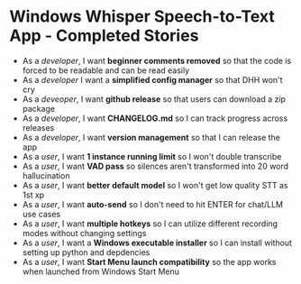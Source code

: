 # Windows Whisper Speech-to-Text App - Completed Stories

- As a *developer*, I want **beginner comments removed** so that the code is forced to be readable and can be read easily
- As a *developer* I want a **simplified config manager** so that DHH won't cry
- As a *deveoper*, I want **github release** so that users can download a zip package
- As a *developer*, I want **CHANGELOG.md** so I can track progress across releases
- As a *developer*, I want **version management** so that I can release the app
- As a *user*, I want **1 instance running limit** so I won't double transcribe
- As a *user*, I want **VAD pass** so silences aren't transformed into 20 word hallucination
- As a *user*, I want **better default model** so I won't get low quality STT as 1st xp
- As a *user*, I want **auto-send** so I don't need to hit ENTER for chat/LLM use cases
- As a *user*, I want **multiple hotkeys** so I can utilize different recording modes without changing settings
- As a *user*, I want a **Windows executable installer** so I can install without setting up python and depdencies
- As a *user*, I want **Start Menu launch compatibility** so the app works when launched from Windows Start Menu
